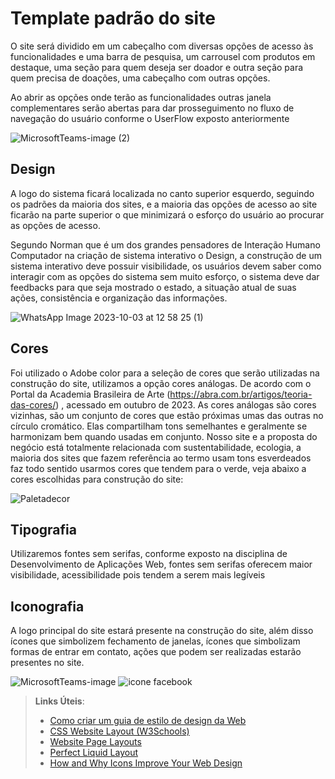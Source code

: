 # Template padrão do site

O site será dividido em um cabeçalho com diversas opções de acesso às funcionalidades e uma barra de pesquisa, um carrousel com produtos em destaque, uma seção para quem deseja ser doador e outra seção para quem precisa de doações, uma cabeçalho com outras opções.
 
Ao abrir as opções onde terão as funcionalidades outras janela complementares serão abertas para dar prosseguimento no fluxo de navegação do usuário conforme o UserFlow exposto anteriormente

![MicrosoftTeams-image (2)](https://github.com/ICEI-PUC-Minas-PBR-SI/pbr-si-ads-2023-2-p1-tiaw-g6-tech-sustentavel/assets/142277683/10db6410-5d56-44f3-8752-6eac5a3555d5)
## Design

A logo do sistema ficará localizada no canto superior esquerdo, seguindo os padrões da maioria dos sites, e a maioria das opções de acesso ao site ficarão na parte superior o que minimizará o esforço do usuário ao procurar as opções de acesso.
 
Segundo Norman que é um dos grandes pensadores de Interação Humano Computador na criação de sistema interativo o Design,  a construção de um sistema interativo deve possuir visibilidade, os usuários devem saber como interagir com as opções do sistema sem muito esforço, o sistema deve dar feedbacks para que seja mostrado o estado, a situação atual de suas ações, consistência e organização das informações.

![WhatsApp Image 2023-10-03 at 12 58 25 (1)](https://github.com/ICEI-PUC-Minas-PBR-SI/pbr-si-ads-2023-2-p1-tiaw-g6-tech-sustentavel/assets/142277683/05ecd82e-eb45-4a12-90fd-ab29b22963cc)
## Cores

Foi utilizado o Adobe color para a seleção de cores que serão utilizadas na construção do site, utilizamos a opção cores análogas. De acordo com o Portal da Academia Brasileira de Arte (https://abra.com.br/artigos/teoria-das-cores/) , acessado em outubro de 2023. As cores análogas são cores vizinhas, são um conjunto de cores que estão próximas umas das outras no círculo cromático. Elas compartilham tons semelhantes e geralmente se harmonizam bem quando usadas em conjunto.
Nosso site e a proposta do negócio está totalmente relacionada com sustentabilidade, ecologia, a maioria dos sites que fazem referência ao termo usam tons esverdeados faz todo sentido usarmos cores que tendem para o verde, veja abaixo a cores escolhidas para construção do site:


![Paletadecor](https://github.com/ICEI-PUC-Minas-PBR-SI/pbr-si-ads-2023-2-p1-tiaw-g6-tech-sustentavel/assets/142853949/7bae2c95-adb9-4952-8e65-a03b8b4e9cff)
## Tipografia

Utilizaremos fontes sem serifas, conforme exposto na disciplina de Desenvolvimento de Aplicações Web, fontes sem serifas oferecem maior visibilidade, acessibilidade pois tendem a serem mais legíveis
## Iconografia

A logo principal do site estará presente na construção do site, além disso ícones que simbolizem fechamento de janelas, ícones que simbolizam formas de entrar em contato, ações que podem ser realizadas estarão presentes no site.

![MicrosoftTeams-image](https://user-images.githubusercontent.com/142277683/273404885-c476bed3-59b8-4ef3-a2d9-3437bcb6a39c.png)
![icone facebook](https://github.com/ICEI-PUC-Minas-PBR-SI/pbr-si-ads-2023-2-p1-tiaw-g6-tech-sustentavel/assets/142277683/4a72871f-abfc-44bb-8b41-c3ab625d62de)

> **Links Úteis**:
>
> -  [Como criar um guia de estilo de design da Web](https://edrodrigues.com.br/blog/como-criar-um-guia-de-estilo-de-design-da-web/#)
> - [CSS Website Layout (W3Schools)](https://www.w3schools.com/css/css_website_layout.asp)
> - [Website Page Layouts](http://www.cellbiol.com/bioinformatics_web_development/chapter-3-your-first-web-page-learning-html-and-css/website-page-layouts/)
> - [Perfect Liquid Layout](https://matthewjamestaylor.com/perfect-liquid-layouts)
> - [How and Why Icons Improve Your Web Design](https://usabilla.com/blog/how-and-why-icons-improve-you-web-design/)
